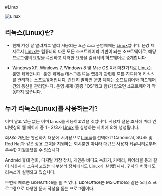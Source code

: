 #Linux

![Linux](http://cfile8.uf.tistory.com/image/25040341580497B733A368)


## 리눅스(Linux)란?



 * 현재 가장 잘 알려지고 널리 사용되는 오픈 소스 운영체제는
[Linux](https://www.linux.org/)입니다. 운영 체제로서 [Linux](https://www.linux.org/)는 컴퓨터의 다른 모든 소프트웨어의 기반이 되는 소프트웨어로, 해당 프로그램의 요청을 수신하고 이러한 요청을 컴퓨터의 하드웨어로 중계합니다.

 * Windows XP, Windows 7, Windows 8 및 Mac OS X와 ​​마찬가지로 [Linux](https://www.linux.org/)는 운영 체제입니다. 운영 체제는 데스크톱 또는 랩톱과 관련된 모든 하드웨어 리소스를 관리하는 소프트웨어입니다. 간단히 말하면 운영 체제는 소프트웨어와 하드웨어 간의 통신을 관리합니다. 운영 체제 (종종 "OS"라고 함)가 없으면 소프트웨어가 작동하지 않습니다.

## 누가 리눅스(Linux)를 사용하는가?



이미 알고 있든 없든 이미 Linux를 사용하고있을 것입니다. 사용자 설문 조사에 따라 인터넷상의 웹 페이지 중 1 - 2/3가 [Linux](https://www.linux.org) 를 실행하는 서버에 의해 생성됩니다.



회사와 개인은 안전하기 때문에 서버용으로 [Linux](https://www.linux.org)를 선택하고 Canonical, SUSE 및 Red Hat과 같은 상용 고객을 지원하는 회사뿐만 아니라 대규모 사용자 커뮤니티로부터 우수한 지원을받을 수 있습니다.



Android 휴대 전화, 디지털 저장 장치, 개인용 비디오 녹화기, 카메라, 웨어러블 등과 같이 사용자가 소유하고있는 대부분의 장치에서도 [Linux](https://www.linux.org)가 실행됩니다. 귀하의 차량에도 리눅스가 실행되고 있습니다.



두번째 예로는 LibreOffice를 들 수 있다. LibreOffice는 MS Office와 같은 오피스 프로그램으로 다양한 문서 작성을 돕는 프로그램이다.

